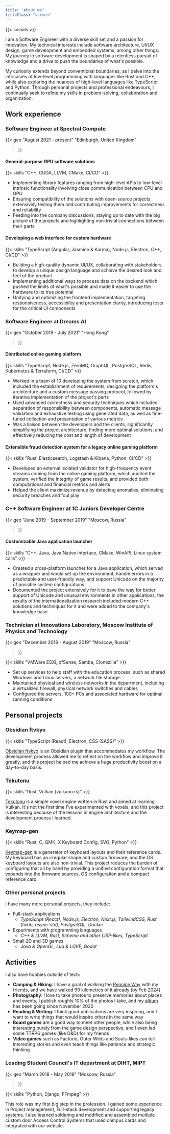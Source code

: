 ```yaml
---
title: "About me"
titleClass: "screen"
---
```


{{< socials >}}

I am a Software Engineer with a diverse skill set and a passion for innovation.
My technical interests include software architecture, UI/UX design, game development and embedded systems, among other things.
My journey in software development is shaped by a relentless pursuit of knowledge and a drive to push the boundaries of what's possible.

My curiosity extends beyond conventional boundaries, as I delve into the intricacies of low-level programming with languages like Rust and C++, while also exploring the nuances of high-level languages like TypeScript and Python.
Through personal projects and professional endeavours, I continually seek to refine my skills in problem-solving, collaboration and organization.

## Work experience

### Software Engineer at Spectral Compute

{{< geo
    "August 2021 - present"
    "Edinburgh, United Kingdom"
>}}

#### General-purpose GPU software solutions

{{< skills "C++, CUDA, LLVM, CMake, CI/CD" >}}

- Implementing library features ranging from high-level APIs to low-level intrinsic functionality involving close communication between CPU and GPU
- Ensuring compatibility of the solutions with open-source projects, extensively testing them and contributing improvements for correctness and reliability
- Feeding into the company discussions, staying up to date with the big picture of the projects and highlighting non-trivial connections between their parts

#### Developing a web interface for custom hardware

{{< skills "TypeScript (Angular, Jasmine & Karma), Node.js, Electron, C++, CI/CD" >}}

- Building a high-quality dynamic UI/UX, collaborating with stakeholders to develop a unique design language and achieve the desired look and feel of the product
- Implementing additional ways to process data on the backend which pushed the limits of what's possible and made it easier to use the hardware to its true potential
- Unifying and optimizing the frontend implementation, targeting responsiveness, accessibility and presentation clarity, introducing tests for the critical UI components

### Software Engineer at Dreams AI

{{< geo
    "October 2019 - July 2021"
    "Hong Kong"
>}}

#### Distributed online gaming platform

{{< skills "TypeScript, Node.js, ZeroMQ, GraphQL, PostgreSQL, Redis, Kubernetes & Terraform, CI/CD" >}}

- Worked in a team of 10 developing the system from scratch, which included the establishment of requirements, designing the platform's architecture and a custom message passing protocol, followed by iterative implementation of the project's parts
- Used advanced correctness and security techniques which included separation of responsibility between components, automatic message validation and exhaustive testing using generated data, as well as fine-tuned collection and presentation of various metrics
- Was a liaison between the developers and the clients, significantly simplifying the project architecture, finding more optimal solutions, and effectively reducing the cost and length of development

#### Extensible fraud detection system for a legacy online gaming platform

{{< skills "Rust, Elasticsearch, Logstash & Kibana, Python, CI/CD" >}}

- Developed an external isolated validator for high-frequency event streams coming from the online gaming platform, which audited the system, verified the integrity of game results, and provided both computational and financial metrics and alerts
- Helped the client maximize revenue by detecting anomalies, eliminating security breaches and foul play

### C++ Software Engineer at 1C Juniors Developer Centre

{{< geo
    "June 2019 - September 2019"
    "Moscow, Russia"
>}}

#### Customizable Java application launcher

{{< skills "C++, Java, Java Native Interface, CMake, WinAPI, Linux system calls" >}}

- Created a cross-platform launcher for a Java application, which served as a wrapper and would set up the environment, handle errors in a predictable and user-friendly way, and support Unicode on the majority of possible system configurations
- Documented the project extensively for it to pave the way for better support of Unicode and unusual environments in other applications, the results of the internationalization research included modern C++ solutions and techniques for it and were added to the company's knowledge base

### Technician at Innovations Laboratory, Moscow Institute of Physics and Technology

{{< geo
    "December 2018 - August 2019"
    "Moscow, Russia"
>}}

{{< skills "VMWare ESXi, pfSense, Samba, Clonezilla" >}}

- Set up services to help staff with the education process, such as shared Windows and Linux servers, a network file storage
- Maintained physical and wireless networks in the department, including a virtualized firewall, physical network switches and cables
- Configured the servers, 100+ PCs and associated hardware for optimal running conditions

## Personal projects

### Obsidian ftvkyo

{{< skills "TypeScript (React), Electron, CSS (SASS)" >}}

[Obsidian ftvkyo](/project/obsidian-ftvkyo/) is an Obsidian plugin that accommodates my workflow.
The development process allowed me to reflect on the workflow and improve it greatly, and this project helped me achieve a huge productivity boost on a day-to-day basis.

### Tekutonu

{{< skills "Rust, Vulkan (vulkano.rs)" >}}

[Tekutonu](/project/tekutonu/) is a simple voxel engine written in Rust and aimed at learning Vulkan.
It's not the first time I've experimented with voxels, and this project is interesting because of the lessons in engine architecture and the development process I learned.

### Keymap-gen

{{< skills "Rust, C, QMK, X Keyboard Config, SVG, Python" >}}

[Keymap-gen](/project/keymap-gen/) is a generator of keyboard layouts and their reference cards.
My keyboard has an irregular shape and custom firmware, and the OS keyboard layouts are also non-trivial.
This project reduces the burden of configuring that all by hand by providing a unified configuration format that expands into the firmware sources, OS configuration and a compact reference card.

### Other personal projects

I have many more personal projects, they include:
- Full-stack applications
  - *TypeScript (React), Node.js, Electron, Next.js, TailwindCSS, Rust (tokio, async-std), PostgreSQL, Docker*
- Experiments with programming languages
  - *C++ & LLVM, Rust, Scheme and other LISP-likes, TypeScript*
- Small 2D and 3D games
  - *Java & OpenGL, Lua & LÖVE, Godot*

## Activities

I also have hobbies outside of tech:

- **Camping & Hiking**: I have a goal of walking the [Pennine Way](https://www.nationaltrail.co.uk/en_GB/trails/pennine-way/) with my friends, and we have walked 90 kilometres of it already (by Feb 2024)
- **Photography**: I love to take photos to preserve memories about places and events, I publish roughly 10% of the photos I take, and my [album](https://photos.app.goo.gl/H7bp4sdnDGMxJViMA) has been going since November 2020
- **Reading & Writing**: I think good publications are very inspiring, and I want to write things that would inspire others in the same way
- **Board games** are a good way to meet other people, while also being interesting purely from the game design perspective, and I even led some TTRPG games (like D&D) for my friends
- **Video games** such as Factorio, Outer Wilds and Souls-likes can tell interesting stories and even teach things like patience and strategic thinking

### Leading Student Council's IT department at DIHT, MIPT

{{< geo
    "March 2018 - May 2019"
    "Moscow, Russia"
>}}

{{< skills "Python, Django, FFmpeg" >}}

This role was my first big step in the profession.
I gained some experience in Project management, Full-stack development and supporting legacy systems.
I also learned soldering and modified and assembled multiple custom door Access Control Systems that used campus cards and integrated with our website.

